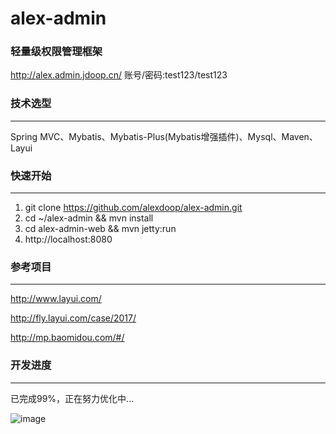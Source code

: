 # alex-admin
### 轻量级权限管理框架
http://alex.admin.jdoop.cn/
账号/密码:test123/test123

### 技术选型
-------------
Spring MVC、Mybatis、Mybatis-Plus(Mybatis增强插件)、Mysql、Maven、Layui

### 快速开始
-------------
1. git clone https://github.com/alexdoop/alex-admin.git
2. cd ~/alex-admin && mvn install
3. cd alex-admin-web && mvn jetty:run
4. http://localhost:8080

### 参考项目
-------------
http://www.layui.com/

http://fly.layui.com/case/2017/

http://mp.baomidou.com/#/

### 开发进度
-------------
已完成99%，正在努力优化中...

![image](https://github.com/alexdoop/alex-admin/blob/master/imgs/p1.png)
